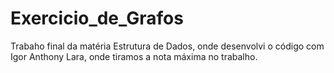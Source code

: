 # Exercicio_de_Grafos
Trabaho final da matéria Estrutura de Dados, onde desenvolvi o código com Igor Anthony Lara, onde tiramos a nota máxima no trabalho.
